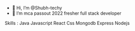 - 👋 Hi, I’m @Shubh-techy
- 👀 I’m mca passout 2022 fresher full stack developer

Skills :
Java 
Javascript
React
Css 
Mongodb
Express
Nodejs

<!---
Shubh-techy/Shubh-techy is a ✨ special ✨ repository because its `README.md` (this file) appears on your GitHub profile.
You can click the Preview link to take a look at your changes.
--->
